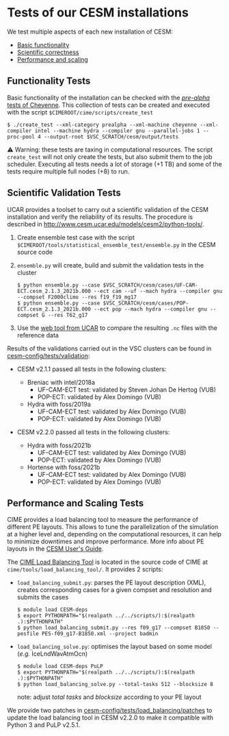 # Tests of our CESM installations

We test multiple aspects of each new installation of CESM:
* [Basic functionality](#functionality-tests)
* [Scientific correctness](#scientific-validation-tests)
* [Performance and scaling](#performance-and-scaling-tests)

## Functionality Tests

Basic functionality of the installation can be checked with the
[*pre-alpha* tests of Cheyenne](https://esmci.github.io/cime/versions/master/html/users_guide/porting-cime.html#validating-a-cesm-port-with-prognostic-components).
This collection of tests can be created and executed with the script
``$CIMEROOT/cime/scripts/create_test``

```
$ ./create_test --xml-category prealpha --xml-machine cheyenne --xml-compiler intel --machine hydra --compiler gnu --parallel-jobs 1 --proc-pool 4 --output-root $VSC_SCRATCH/cesm/output/tests
```

⚠️ Warning: these tests are taxing in computational resources. The script
`create_test` will not only create the tests, but also submit them to the job
scheduler. Executing all tests needs a lot of storage (+1 TB) and some of the
tests require multiple full nodes (+8) to run.

## Scientific Validation Tests

UCAR provides a toolset to carry out a scientific validation of the CESM
installation and verify the reliability of its results. The procedure is
described in http://www.cesm.ucar.edu/models/cesm2/python-tools/.

1. Create ensemble test case with the script
   ``$CIMEROOT/tools/statistical_ensemble_test/ensemble.py`` in the CESM source
   code

2. ``ensemble.py`` will create, build and submit the validation tests in the
   cluster
    ```
    $ python ensemble.py --case $VSC_SCRATCH/cesm/cases/UF-CAM-ECT.cesm_2.1.3_2021b.000 --ect cam --uf --mach hydra --compiler gnu --compset F2000climo --res f19_f19_mg17
    $ python ensemble.py --case $VSC_SCRATCH/cesm/cases/POP-ECT.cesm_2.1.3_2021b.000 --ect pop --mach hydra --compiler gnu --compset G --res T62_g17
    ```

3. Use the [web tool from UCAR](https://www.cesm.ucar.edu/models/cesm2/verification/)
   to compare the resulting `.nc` files with the reference data

Results of the validations carried out in the VSC clusters can be found in
[cesm-config/tests/validation](validation):

* CESM v2.1.1 passed all tests in the following clusters:
    * Breniac with intel/2018a
        * UF-CAM-ECT test: validated by Steven Johan De Hertog (VUB)
        * POP-ECT: validated by Alex Domingo (VUB)
    * Hydra with foss/2019a
        * UF-CAM-ECT test: validated by Alex Domingo (VUB)
        * POP-ECT: validated by Alex Domingo (VUB)

* CESM v2.2.0 passed all tests in the following clusters:
    * Hydra with foss/2021b
        * UF-CAM-ECT test: validated by Alex Domingo (VUB)
        * POP-ECT: validated by Alex Domingo (VUB)
    * Hortense with foss/2021b
        * UF-CAM-ECT test: validated by Alex Domingo (VUB)
        * POP-ECT: validated by Alex Domingo (VUB)

## Performance and Scaling Tests

CIME provides a load balancing tool to measure the performance of different PE layouts. This allows to tune the parallelization of the simulation at a higher level and, depending on the computational resources, it can help to minimize downtimes and improve performance. More info about PE layouts in the [CESM User's Guide](http://www.cesm.ucar.edu/models/cesm1.2/cesm/doc/usersguide/x1927.html).

The [CIME Load Balancing Tool](https://esmci.github.io/cime/versions/cesm2.2/html/misc_tools/load-balancing-tool.html) is located in the source code of CIME at `cime/tools/load_balancing_tool/`. It provides 2 scripts:

* `load_balancing_submit.py`: parses the PE layout description (XML), creates corresponding cases for a given compset and resolution and submits the cases
    ```
    $ module load CESM-deps
    $ export PYTHONPATH="$(realpath ../../scripts/):$(realpath .):$PYTHONPATH"
    $ python load_balancing_submit.py --res f09_g17 --compset B1850 --pesfile PES-f09_g17-B1850.xml --project badmin
    ```

* `load_balancing_solve.py`: optimises the layout based on some model (*e.g.* IceLndWavAtmOcn)
    ```
    $ module load CESM-deps PuLP
    $ export PYTHONPATH="$(realpath ../../scripts/):$(realpath .):$PYTHONPATH"
    $ python load_balancing_solve.py --total-tasks 512 --blocksize 8
    ```
    note: adjust *total tasks* and *blocksize* according to your PE layout

We provide two patches in [cesm-config/tests/load_balancing/patches](load_balancing/patches) to update the load balancing tool in CESM v2.2.0 to make it compatible with Python 3 and PuLP v2.5.1.

